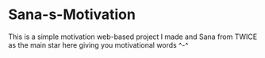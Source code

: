 # Sana-s-Motivation
This is a simple motivation web-based project I made and Sana from TWICE as the main star here giving you motivational words ^-^
